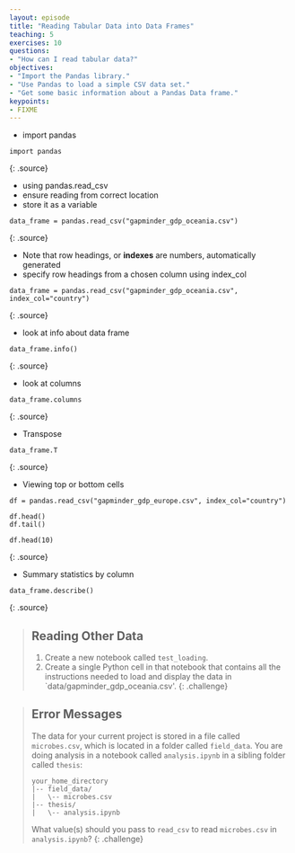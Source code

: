 ```yaml
---
layout: episode
title: "Reading Tabular Data into Data Frames"
teaching: 5
exercises: 10
questions:
- "How can I read tabular data?"
objectives:
- "Import the Pandas library."
- "Use Pandas to load a simple CSV data set."
- "Get some basic information about a Pandas Data frame."
keypoints:
- FIXME
---
```

- import pandas

~~~
import pandas
~~~
{: .source}

- using pandas.read_csv
- ensure reading from correct location
- store it as a variable

~~~
data_frame = pandas.read_csv("gapminder_gdp_oceania.csv")
~~~
{: .source}

- Note that row headings, or **indexes** are numbers, automatically generated
- specify row headings from a chosen column using index_col

~~~
data_frame = pandas.read_csv("gapminder_gdp_oceania.csv", index_col="country")
~~~
{: .source}

- look at info about data frame

~~~
data_frame.info()
~~~
{: .source}

- look at columns

~~~
data_frame.columns
~~~
{: .source}

- Transpose

~~~
data_frame.T
~~~
{: .source}

- Viewing top or bottom cells

~~~
df = pandas.read_csv("gapminder_gdp_europe.csv", index_col="country")

df.head()
df.tail()

df.head(10)
~~~
{: .source}

- Summary statistics by column

~~~
data_frame.describe()
~~~
{: .source}

> ## Reading Other Data
> 
> 1.  Create a new notebook called `test_loading`.
> 2.  Create a single Python cell in that notebook that contains
>     all the instructions needed to load and display the data in
>     `data/gapminder_gdp_oceania.csv'.
{: .challenge}

> ## Error Messages
> 
> The data for your current project is stored in a file called `microbes.csv`,
> which is located in a folder called `field_data`.
> You are doing analysis in a notebook called `analysis.ipynb`
> in a sibling folder called `thesis`:
> 
> ~~~
> your_home_directory
> |-- field_data/
> |   \-- microbes.csv
> |-- thesis/
> |   \-- analysis.ipynb
> ~~~
> 
> What value(s) should you pass to `read_csv` to read `microbes.csv` in `analysis.ipynb`?
{: .challenge}
